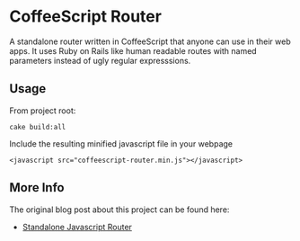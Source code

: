 # CoffeeScript Router

A standalone router written in CoffeeScript that anyone can use in their web apps.  It uses Ruby on Rails like human readable routes with named parameters instead of ugly regular expresssions.

## Usage

From project root:

    cake build:all

Include the resulting minified javascript file in your webpage
    
    <javascript src="coffeescript-router.min.js"></javascript>

## More Info

The original blog post about this project can be found here:
* [Standalone Javascript Router](http://collectiveidea.com/blog)
